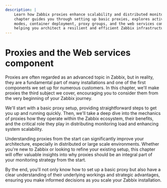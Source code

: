 ```yaml
---
description: |
    Learn how Zabbix proxies enhance scalability and distributed monitoring. This
    chapter guides you through setting up basic proxies, explores active vs. passive
    modes, container deployment, proxy groups, and the web services component
    helping you architect a resilient and efficient Zabbix infrastructure.
---
```


# Proxies and the Web services component

Proxies are often regarded as an advanced topic in Zabbix, but in reality,
they are a fundamental part of many installations and one of the first components
we set up for numerous customers. In this chapter, we'll make proxies the third
subject we cover, encouraging you to consider them from the very beginning of your
Zabbix journey.

We'll start with a basic proxy setup, providing straightforward steps to get you
up and running quickly. Then, we'll take a deep dive into the mechanics of proxies
how they operate within the Zabbix ecosystem, their benefits, and the critical
role they play in distributing monitoring load and enhancing system scalability.

Understanding proxies from the start can significantly improve your architecture,
especially in distributed or large scale environments. Whether you're new to Zabbix
or looking to refine your existing setup, this chapter will offer valuable insights
into why proxies should be an integral part of your monitoring strategy from the start.

By the end, you'll not only know how to set up a basic proxy but also have a clear
understanding of their underlying workings and strategic advantages,
ensuring you make informed decisions as you scale your Zabbix installation.
